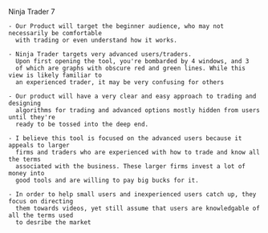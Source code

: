 Ninja Trader 7

    - Our Product will target the beginner audience, who may not necessarily be comfortable 
      with trading or even understand how it works.

    - Ninja Trader targets very advanced users/traders.
      Upon first opening the tool, you're bombarded by 4 windows, and 3
      of which are graphs with obscure red and green lines. While this view is likely familiar to
      an experienced trader, it may be very confusing for others

    - Our product will have a very clear and easy approach to trading and designing
      algorithms for trading and advanced options mostly hidden from users until they're
      ready to be tossed into the deep end.

    - I believe this tool is focused on the advanced users because it appeals to larger
      firms and traders who are experienced with how to trade and know all the terms
      associated with the business. These larger firms invest a lot of money into
      good tools and are willing to pay big bucks for it.

    - In order to help small users and inexperienced users catch up, they focus on directing
      them towards videos, yet still assume that users are knowledgable of all the terms used
      to desribe the market
